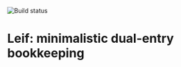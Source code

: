 ![Build status](https://github.com/helmutschneider/leif/workflows/build/badge.svg)

# Leif: minimalistic dual-entry bookkeeping
